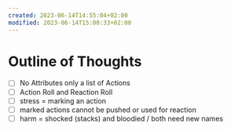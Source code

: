 ```yaml
---
created: 2023-06-14T14:55:04+02:00
modified: 2023-06-14T15:00:33+02:00
---
```


# Outline of Thoughts

- [ ] No Attributes only a list of Actions
- [ ] Action Roll and Reaction Roll
- [ ] stress = marking an action
- [ ] marked actions cannot be pushed or used for reaction
- [ ] harm = shocked (stacks) and bloodied / both need new names
